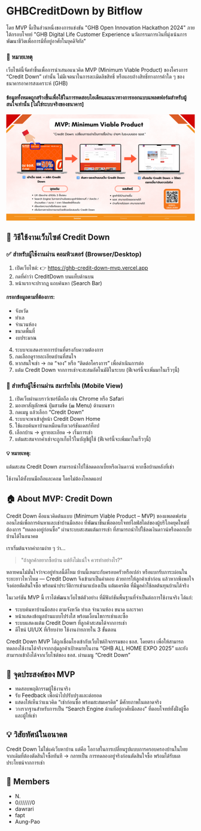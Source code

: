# GHBCreditDown by Bitflow
โดย MVP นี้เป็นส่วนหนึ่งของการแข่งขัน "GHB Open Innovation Hackathon 2024" ภายใต้กรอบโจทย์ "GHB Digital Life Customer Experience นวัตกรรมการเงินที่มุ่งเน้นการพัฒนาชีวิตเพื่อการมีที่อยู่อาศัยในยุคดิจิทัล"

### 📝 หมายเหตุ
เว็บไซต์นี้จัดทำขึ้นเพื่อการนำเสนอแนวคิด MVP (Minimum Viable Product) ของโครงการ “Credit Down” เท่านั้น
ไม่มีเจตนาในการละเมิดลิขสิทธิ์ หรือแอบอ้างสิทธิ์ทางการค้าใด ๆ ของธนาคารอาคารสงเคราะห์ (GHB)

#### ข้อมูลทั้งหมดถูกสร้างขึ้นเพื่อใช้ในการทดสอบไอเดียและแนวทางการออกแบบแพลตฟอร์มสำหรับผู้สนใจเท่านั้น [ไม่ใช่ระบบจริงของธนาคาร]

<p align="center">
  <img src="image/readme_pic.png" alt="header">
</p>

## 🔧 วิธีใช้งานเว็บไซต์ Credit Down
### ✅ สำหรับผู้ใช้งานผ่าน คอมพิวเตอร์ (Browser/Desktop)
1. เปิดเว็บไซต์:
👉 https://ghb-credit-down-mvp.vercel.app
2. กดที่คำว่า CreditDown บนแท็บด้านบน
3. หน้าแรกจะปรากฏ แถบค้นหา (Search Bar) 
#### กรอกข้อมูลตามที่ต้องการ:
 - จังหวัด
 - ทำเล
 - จำนวนห้อง
 - ขนาดพื้นที่
 - งบประมาณ
4. ระบบจะแสดงรายการบ้านที่ตรงกับความต้องการ
5. กดเลือกดูรายละเอียดบ้านที่สนใจ
6. หากสนใจเช่า → กด “จอง” หรือ “ติดต่อโครงการ” เพื่อดำเนินการต่อ
7. แต้ม Credit Down จากการเช่าจะสะสมอัตโนมัติในระบบ (ฟีเจอร์นี้จะเพิ่มมาในเร็วๆนี้)

### 📱 สำหรับผู้ใช้งานผ่าน สมาร์ทโฟน (Mobile View)
1. เปิดเว็บผ่านเบราว์เซอร์มือถือ เช่น Chrome หรือ Safari
2. มองหาสัญลักษณ์ ปุ่มสามขีด (☰ Menu) ด้านบนขวา
3. กดเมนู แล้วเลือก “Credit Down”
4. ระบบจะพาเข้าสู่หน้า Credit Down Home
5. ใช้แถบค้นหาบ้านเหมือนกับเวอร์ชันเดสก์ท็อป
6. เลือกบ้าน → ดูรายละเอียด → เริ่มการเช่า
7. แต้มสะสมจากค่าเช่าจะถูกเก็บไว้ในบัญชีผู้ใช้ (ฟีเจอร์นี้จะเพิ่มมาในเร็วๆนี้)

#### 💡 หมายเหตุ:
แต้มสะสม Credit Down สามารถนำไปใช้ลดดอกเบี้ยหรือเงินดาวน์ หากซื้อบ้านหลังที่เช่า

ใช้งานได้ทั้งบนมือถือและคอม โดยไม่ต้องโหลดแอป

## 🏠 About MVP: Credit Down
Credit Down คือแนวคิดต้นแบบ (Minimum Viable Product – MVP) ของแพลตฟอร์มออนไลน์เพื่อการค้นหาและเช่าบ้านมือสอง ที่พัฒนาขึ้นเพื่อตอบโจทย์ไลฟ์สไตล์ของผู้บริโภคยุคใหม่ที่ต้องการ “ทดลองอยู่ก่อนซื้อ” ผ่านระบบสะสมแต้มการเช่า ที่สามารถนำไปใช้ลดเงินดาวน์หรือดอกเบี้ยบ้านได้ในอนาคต

เราเริ่มต้นจากคำถามง่าย ๆ ว่า...

>"ถ้าลูกค้าอยากซื้อบ้าน แต่ยังไม่แน่ใจ ควรทำอย่างไร?"

หลายคนไม่มั่นใจว่าจะอยู่ทำเลนี้ดีไหม บ้านนี้เหมาะกับครอบครัวหรือเปล่า หรือแบกรับภาระผ่อนในระยะยาวไหวไหม — Credit Down จึงเข้ามาเป็นคำตอบ ด้วยการให้ลูกค้าเช่าก่อน แล้วหากพึงพอใจจึงค่อยตัดสินใจซื้อ พร้อมนำประวัติการเช่ามาแปลงเป็น แต้มเครดิต ที่มีมูลค่าใช้ลดต้นทุนบ้านได้จริง

ในเวอร์ชัน MVP นี้ เราได้พัฒนาเว็บไซต์ตัวอย่าง ที่มีฟังก์ชันพื้นฐานที่จำเป็นต่อการใช้งานจริง ได้แก่:
- ระบบค้นหาบ้านมือสอง ตามจังหวัด ทำเล จำนวนห้อง ขนาด และราคา
- หน้าแสดงข้อมูลบ้านแบบโปร่งใส พร้อมเงื่อนไขการเช่าและซื้อ
- ระบบแสดงแต้ม Credit Down ที่ลูกค้าสะสมได้จากการเช่า
- ดีไซน์ UI/UX ที่เรียบง่าย ใช้งานง่ายภายใน 3 ขั้นตอน

Credit Down MVP ได้ถูกเชื่อมโยงเข้ากับเว็บไซต์กิจกรรมของ ธอส. โดยตรง เพื่อให้สามารถทดลองใช้งานได้จริงจากกลุ่มลูกค้าเป้าหมายในงาน “GHB ALL HOME EXPO 2025” และยังสามารถเข้าถึงได้จากเว็บไซต์ของ ธอส. ผ่านเมนู “Credit Down”

## 🎯 จุดประสงค์ของ MVP
- ทดสอบพฤติกรรมผู้ใช้งานจริง
- รับ Feedback เพื่อนำไปปรับปรุงและต่อยอด
- แสดงให้เห็นว่าแนวคิด “เช่าก่อนซื้อ พร้อมสะสมเครดิต” มีศักยภาพในตลาดจริง
- วางรากฐานสำหรับการเป็น “Search Engine ด้านที่อยู่อาศัยมือสอง” ที่ตอบโจทย์ทั้งฝั่งผู้ซื้อและผู้ให้เช่า

## 💡 วิสัยทัศน์ในอนาคต
Credit Down ไม่ใช่แค่เว็บหาบ้าน แต่คือ โอกาสในการเปลี่ยนรูปแบบการครอบครองบ้านในไทย
จากเดิมที่ต้องตัดสินใจซื้อทันที → กลายเป็น การทดลองอยู่จริงก่อนตัดสินใจซื้อ พร้อมได้รับผลประโยชน์จากการเช่า

## 👥 Members
- N.
- 0///////0
- dawrari
- fapt
- Aung-Pao
